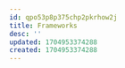 ```yaml
---
id: qpo53p8p375chp2pkrhow2j
title: Frameworks
desc: ''
updated: 1704953374288
created: 1704953374288
---
```

